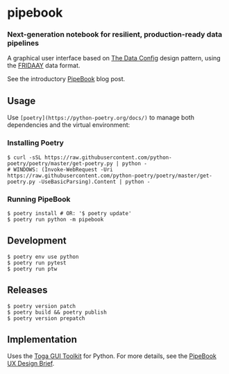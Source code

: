 # pipebook
### Next-generation notebook for resilient, production-ready data pipelines

A graphical user interface based on [The Data Config](https://benn.substack.com/p/the-data-config) design pattern, using the [FRIDAAY](https://github.com/TheSwanFactory/fridaay) data format.

See the introductory [PipeBook](https://ihack.us/2022/06/30/pipebook-yml-reimagining-notebooks-as-resilient-data-pipelines/) blog post.

## Usage

Use `[poetry](https://python-poetry.org/docs/)` to manage both dependencies and the virtual environment:

### Installing Poetry

```
$ curl -sSL https://raw.githubusercontent.com/python-poetry/poetry/master/get-poetry.py | python -
# WINDOWS: (Invoke-WebRequest -Uri https://raw.githubusercontent.com/python-poetry/poetry/master/get-poetry.py -UseBasicParsing).Content | python -
```

### Running PipeBook

```
$ poetry install # OR: '$ poetry update'
$ poetry run python -m pipebook
```
## Development

```
$ poetry env use python
$ poetry run pytest
$ poetry run ptw
```

## Releases
```
$ poetry version patch
$ poetry build && poetry publish
$ poetry version prepatch
```

## Implementation

Uses the [Toga GUI Toolkit](https://toga.readthedocs.io/en/latest/index.html) for Python. For more details, see the [PipeBook UX Design Brief](https://ihack.us/2022/07/09/pipebook-ux-design-brief/).
